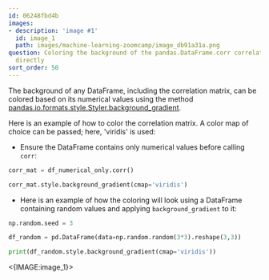 ```yaml
---
id: 06248fbd4b
images:
- description: 'image #1'
  id: image_1
  path: images/machine-learning-zoomcamp/image_db91a31a.png
question: Coloring the background of the pandas.DataFrame.corr correlation matrix
  directly
sort_order: 50
---
```


The background of any DataFrame, including the correlation matrix, can be colored based on its numerical values using the method [pandas.io.formats.style.Styler.background_gradient](https://pandas.pydata.org/docs/reference/api/pandas.io.formats.style.Styler.background_gradient.html).

Here is an example of how to color the correlation matrix. A color map of choice can be passed; here, 'viridis' is used:

- Ensure the DataFrame contains only numerical values before calling `corr`:

```python
corr_mat = df_numerical_only.corr()

corr_mat.style.background_gradient(cmap='viridis')
```

- Here is an example of how the coloring will look using a DataFrame containing random values and applying `background_gradient` to it:

```python
np.random.seed = 3

df_random = pd.DataFrame(data=np.random.random(3*3).reshape(3,3))

print(df_random.style.background_gradient(cmap='viridis'))
```

<{IMAGE:image_1}>
